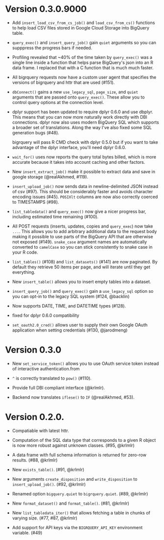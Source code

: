 # Version 0.3.0.9000

* Add `insert_load_csv_from_cs_job()` and `load_csv_from_cs()` functions to help
  load CSV files stored in Google Cloud Storage into BigQuery table.

* `query_exec()` and `insert_query_job()` gain `quiet` arguments so you can
  supppress the progress bars if needed.
  
* Profiling revealed that ~40% of the time taken by `query_exec()` was
  a single line inside a function that helps parse BigQuery's json into an R 
  data frame. I replaced that with a C function that is much much faster.

* All bigrquery requests now have a custom user agent that specifies the
  versions of bigrquery and httr that are used (#151).

* `dbConnect()` gains a new `use_legacy_sql`, `page_size`, and `quiet` 
  arguments that are passed onto `query_exec()`. These allow you to control
  query options at the connection level.

* dplyr support has been updated to require dplyr 0.6.0 and use dbplyr. This
  means that you can now more naturally work directly with DBI connections.
  dplyr now also uses modern BigQuery SQL which supports a broader set of
  translations. Along the way I've also fixed some SQL generation bugs (#48).
  
    bigrquery will pass R CMD check with dplyr 0.5.0 but if you want to
    take advantage of the dplyr interface, you'll need dplyr 0.6.0.

* `wait_for()` uses now reports the query total bytes billed, which is
  more accurate because it takes into account caching and other factors.

* New `insert_extract_job()` make it possible to extract data and save in 
  google storage (@realAkhmed, #119).

* `insert_upload_job()` now sends data in newline-delimited JSON instead
  of csv (#97). This should be considerably faster and avoids character
  encoding issues (#45). `POSIXlt` columns are now also correctly 
  coerced to TIMESTAMPS (#98).

* `list_tabledata()` and `query_exec()` now give a nicer progress bar, 
  including estimated time remaining (#100).

* All POST requests (inserts, updates, copies and `query_exec`) now 
  take `...`. This allows you to add arbitrary additional data to the 
  request body making it possible to use parts of the BigQuery API 
  that are otherwise not exposed (#149). `snake_case` argument names are
  automatically converted to `camelCase` so you can stick consistently 
  to snake case in your R code.

* `list_tables()` (#108) and `list_datasets()` (#141) are now paginated.
  By default they retrieve 50 items per page, and will iterate until they
  get everything.

* New `insert_table()` allows you to insert empty tables into a dataset.

* `insert_query_job()` and `query_exec()` gain a `use_legacy_sql` option
  so you can opt-in to the legacy SQL system (#124, @backlin)

* Now supports DATE, TIME, and DATETIME types (#128). 

* fixed for dplyr 0.6.0 compatibility

* `set_oauth2.0_cred()` allows user to supply their own Google OAuth application when setting credentials (#130, @jarodmeng)

# Version 0.3.0

* New `set_service_token()` allows you to use OAuth service token instead of
  interactive authentication.from

* `^` is correctly translated to `pow()` (#110).

* Provide full DBI compliant interface (@krlmlr).

* Backend now translates `iflese()` to `IF` (@realAkhmed, #53).
  
# Version 0.2.0.

* Compatiable with latest httr.

* Computation of the SQL data type that corresponds to a given R object 
  is now more robust against unknown classes. (#95, @krlmlr)

* A data frame with full schema information is returned for zero-row results.
  (#88, @krlmlr)

* New `exists_table()`. (#91, @krlmlr)

* New arguments `create_disposition` and `write_disposition` to
  `insert_upload_job()`. (#92, @krlmlr)

* Renamed option `bigquery.quiet` to `bigrquery.quiet`. (#89, @krlmlr)

* New `format_dataset()` and `format_table()`. (#81, @krlmlr)

* New `list_tabledata_iter()` that allows fetching a table in chunks of 
  varying size. (#77, #87, @krlmlr)

* Add support for API keys via the `BIGRQUERY_API_KEY` environment variable. 
  (#49)
